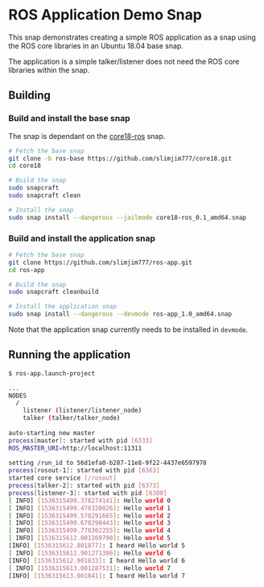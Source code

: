 # ROS Application Demo Snap

This snap demonstrates creating a simple ROS application as a snap using the
ROS core libraries in an Ubuntu 18.04 base snap.

The application is a simple talker/listener does not need the ROS core libraries
within the snap.


## Building

### Build and install the base snap
The snap is dependant on the [core18-ros](https://github.com/slimjim777/core18/tree/ros-base) snap.

```bash
# Fetch the base snap
git clone -b ros-base https://github.com/slimjim777/core18.git
cd core18

# Build the snap
sudo snapcraft
sudo snapcraft clean

# Install the snap
sudo snap install --dangerous --jailmode core18-ros_0.1_amd64.snap
```

### Build and install the application snap

```bash
# Fetch the base snap
git clone https://github.com/slimjim777/ros-app.git
cd ros-app

# Build the snap
sudo snapcraft cleanbuild

# Install the application snap
sudo snap install --dangerous --devmode ros-app_1.0_amd64.snap
```

Note that the application snap currently needs to be installed in `devmode`.

## Running the application

```bash
$ ros-app.launch-project

...
NODES                                                                                                                              
  /                                                                                                                                
    listener (listener/listener_node)                                                                                              
    talker (talker/talker_node)                                                                                                    
                                                                                                                                   
auto-starting new master                                                                                                           
process[master]: started with pid [6333]                                                                                           
ROS_MASTER_URI=http://localhost:11311                                                                                              
                                                                                                                                   
setting /run_id to 56d1efa0-b287-11e8-9f22-4437e6597978                                                                            
process[rosout-1]: started with pid [6363]                                                                                         
started core service [/rosout]
process[talker-2]: started with pid [6373]
process[listener-3]: started with pid [6380]
[ INFO] [1536315499.378274141]: Hello world 0
[ INFO] [1536315499.478320026]: Hello world 1
[ INFO] [1536315499.578291665]: Hello world 2
[ INFO] [1536315499.678290443]: Hello world 3
[ INFO] [1536315499.778302255]: Hello world 4
[ INFO] [1536315612.801269790]: Hello world 5
[INFO] [1536315612.801877]: I heard Hello world 5
[ INFO] [1536315612.901271386]: Hello world 6
[INFO] [1536315612.901833]: I heard Hello world 6
[ INFO] [1536315613.001287531]: Hello world 7
[INFO] [1536315613.001841]: I heard Hello world 7
```
